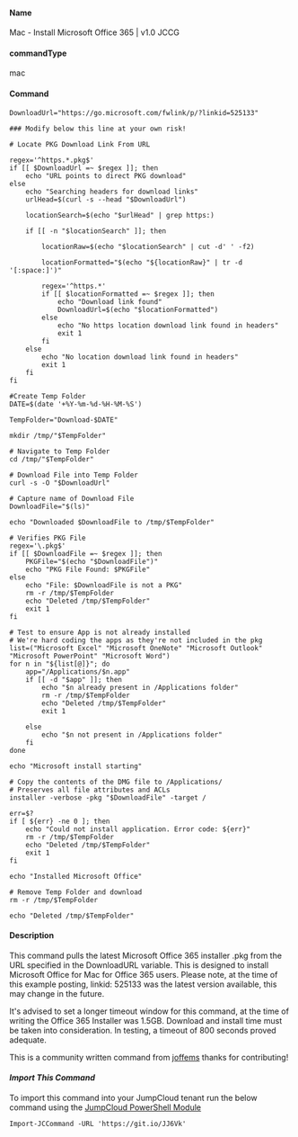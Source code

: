 #### Name

Mac - Install Microsoft Office 365 | v1.0 JCCG

#### commandType

mac

#### Command

```
DownloadUrl="https://go.microsoft.com/fwlink/p/?linkid=525133"

### Modify below this line at your own risk!

# Locate PKG Download Link From URL

regex='^https.*.pkg$'
if [[ $DownloadUrl =~ $regex ]]; then
    echo "URL points to direct PKG download"
else
    echo "Searching headers for download links"
    urlHead=$(curl -s --head "$DownloadUrl")

    locationSearch=$(echo "$urlHead" | grep https:)

    if [[ -n "$locationSearch" ]]; then

        locationRaw=$(echo "$locationSearch" | cut -d' ' -f2)

        locationFormatted="$(echo "${locationRaw}" | tr -d '[:space:]')"

        regex='^https.*'
        if [[ $locationFormatted =~ $regex ]]; then
            echo "Download link found"
            DownloadUrl=$(echo "$locationFormatted")
        else
            echo "No https location download link found in headers"
            exit 1
        fi
    else
        echo "No location download link found in headers"
        exit 1
    fi
fi

#Create Temp Folder
DATE=$(date '+%Y-%m-%d-%H-%M-%S')

TempFolder="Download-$DATE"

mkdir /tmp/"$TempFolder"

# Navigate to Temp Folder
cd /tmp/"$TempFolder"

# Download File into Temp Folder
curl -s -O "$DownloadUrl"

# Capture name of Download File
DownloadFile="$(ls)"

echo "Downloaded $DownloadFile to /tmp/$TempFolder"

# Verifies PKG File
regex='\.pkg$'
if [[ $DownloadFile =~ $regex ]]; then
    PKGFile="$(echo "$DownloadFile")"
    echo "PKG File Found: $PKGFile"
else
    echo "File: $DownloadFile is not a PKG"
    rm -r /tmp/$TempFolder
    echo "Deleted /tmp/$TempFolder"
    exit 1
fi

# Test to ensure App is not already installed
# We're hard coding the apps as they're not included in the pkg
list=("Microsoft Excel" "Microsoft OneNote" "Microsoft Outlook" "Microsoft PowerPoint" "Microsoft Word")
for n in "${list[@]}"; do
    app="/Applications/$n.app"
    if [[ -d "$app" ]]; then
        echo "$n already present in /Applications folder"
        rm -r /tmp/$TempFolder
        echo "Deleted /tmp/$TempFolder"
        exit 1

    else
        echo "$n not present in /Applications folder"
    fi
done

echo "Microsoft install starting"

# Copy the contents of the DMG file to /Applications/
# Preserves all file attributes and ACLs
installer -verbose -pkg "$DownloadFile" -target /

err=$?
if [ ${err} -ne 0 ]; then
    echo "Could not install application. Error code: ${err}"
    rm -r /tmp/$TempFolder
    echo "Deleted /tmp/$TempFolder"
    exit 1
fi

echo "Installed Microsoft Office"

# Remove Temp Folder and download
rm -r /tmp/$TempFolder

echo "Deleted /tmp/$TempFolder"
```

#### Description

This command pulls the latest Microsoft Office 365 installer .pkg from the URL specified in the DownloadURL variable. This is designed to install Microsoft Office for Mac for Office 365 users. Please note, at the time of this example posting, linkid: 525133 was the latest version available, this may change in the future.

It's advised to set a longer timeout window for this command, at the time of writing the Office 365 Installer was 1.5GB. Download and install time must be taken into consideration. In testing, a timeout of 800 seconds proved adequate.

This is a community written command from [joffems](https://github.com/joffems) thanks for contributing!

#### *Import This Command*

To import this command into your JumpCloud tenant run the below command using the [JumpCloud PowerShell Module](https://github.com/TheJumpCloud/support/wiki/Installing-the-JumpCloud-PowerShell-Module)

```
Import-JCCommand -URL 'https://git.io/JJ6Vk'
```
